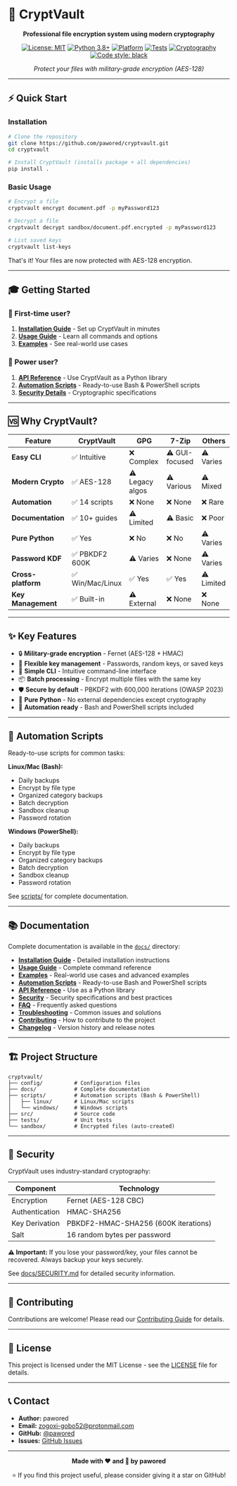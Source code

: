 # 🔐 CryptVault

<div align="center">

**Professional file encryption system using modern cryptography**

[![License: MIT](https://img.shields.io/badge/License-MIT-yellow.svg)](https://opensource.org/licenses/MIT)
[![Python 3.8+](https://img.shields.io/badge/python-3.8+-blue.svg)](https://www.python.org/downloads/)
[![Platform](https://img.shields.io/badge/platform-linux%20%7C%20macos%20%7C%20windows-lightgrey)](https://github.com/Pawored/cryptvault)
[![Tests](https://github.com/Pawored/cryptvault/workflows/Tests/badge.svg)](https://github.com/Pawored/cryptvault/actions)
[![Cryptography](https://img.shields.io/badge/cryptography-42.0.0+-green.svg)](https://cryptography.io/)
[![Code style: black](https://img.shields.io/badge/code%20style-black-000000.svg)](https://github.com/psf/black)

*Protect your files with military-grade encryption (AES-128)*

</div>

---

## ⚡ Quick Start

### Installation

```bash
# Clone the repository
git clone https://github.com/pawored/cryptvault.git
cd cryptvault

# Install CryptVault (installs package + all dependencies)
pip install .
```

### Basic Usage

```bash
# Encrypt a file
cryptvault encrypt document.pdf -p myPassword123

# Decrypt a file
cryptvault decrypt sandbox/document.pdf.encrypted -p myPassword123

# List saved keys
cryptvault list-keys
```

That's it! Your files are now protected with AES-128 encryption.

---

## 🎓 Getting Started

### 📖 First-time user?

1. **[Installation Guide](docs/INSTALLATION.md)** - Set up CryptVault in minutes
2. **[Usage Guide](docs/USAGE.md)** - Learn all commands and options
3. **[Examples](docs/EXAMPLES.md)** - See real-world use cases

### 🚀 Power user?

1. **[API Reference](docs/API_REFERENCE.md)** - Use CryptVault as a Python library
2. **[Automation Scripts](scripts/)** - Ready-to-use Bash & PowerShell scripts
3. **[Security Details](docs/SECURITY.md)** - Cryptographic specifications

---

## 🆚 Why CryptVault?

| Feature | CryptVault | GPG | 7-Zip | Others |
|---------|-----------|-----|-------|--------|
| **Easy CLI** | ✅ Intuitive | ❌ Complex | ⚠️ GUI-focused | ⚠️ Varies |
| **Modern Crypto** | ✅ AES-128 | ⚠️ Legacy algos | ⚠️ Various | ⚠️ Mixed |
| **Automation** | ✅ 14 scripts | ❌ None | ❌ None | ❌ Rare |
| **Documentation** | ✅ 10+ guides | ⚠️ Limited | ⚠️ Basic | ❌ Poor |
| **Pure Python** | ✅ Yes | ❌ No | ❌ No | ⚠️ Varies |
| **Password KDF** | ✅ PBKDF2 600K | ⚠️ Varies | ❌ None | ⚠️ Varies |
| **Cross-platform** | ✅ Win/Mac/Linux | ✅ Yes | ✅ Yes | ⚠️ Limited |
| **Key Management** | ✅ Built-in | ⚠️ External | ❌ None | ❌ None |

---

## ✨ Key Features

- 🔒 **Military-grade encryption** - Fernet (AES-128 + HMAC)
- 🔑 **Flexible key management** - Passwords, random keys, or saved keys
- 🎯 **Simple CLI** - Intuitive command-line interface
- 📦 **Batch processing** - Encrypt multiple files with the same key
- 🛡️ **Secure by default** - PBKDF2 with 600,000 iterations (OWASP 2023)
- 🐍 **Pure Python** - No external dependencies except cryptography
- 🤖 **Automation ready** - Bash and PowerShell scripts included

---

## 🤖 Automation Scripts

Ready-to-use scripts for common tasks:

**Linux/Mac (Bash):**
- Daily backups
- Encrypt by file type
- Organized category backups
- Batch decryption
- Sandbox cleanup
- Password rotation

**Windows (PowerShell):**
- Daily backups
- Encrypt by file type
- Organized category backups
- Batch decryption
- Sandbox cleanup
- Password rotation

See [scripts/](scripts/) for complete documentation.

---

## 📚 Documentation

Complete documentation is available in the [`docs/`](docs/) directory:

- **[Installation Guide](docs/INSTALLATION.md)** - Detailed installation instructions
- **[Usage Guide](docs/USAGE.md)** - Complete command reference
- **[Examples](docs/EXAMPLES.md)** - Real-world use cases and advanced examples
- **[Automation Scripts](scripts/)** - Ready-to-use Bash and PowerShell scripts
- **[API Reference](docs/API_REFERENCE.md)** - Use as a Python library
- **[Security](docs/SECURITY.md)** - Security specifications and best practices
- **[FAQ](docs/FAQ.md)** - Frequently asked questions
- **[Troubleshooting](docs/TROUBLESHOOTING.md)** - Common issues and solutions
- **[Contributing](docs/CONTRIBUTING.md)** - How to contribute to the project
- **[Changelog](docs/CHANGELOG.md)** - Version history and release notes

---

## 🏗️ Project Structure

```
cryptvault/
├── config/          # Configuration files
├── docs/            # Complete documentation
├── scripts/         # Automation scripts (Bash & PowerShell)
│   ├── linux/       # Linux/Mac scripts
│   └── windows/     # Windows scripts
├── src/             # Source code
├── tests/           # Unit tests
└── sandbox/         # Encrypted files (auto-created)
```

---

## 🔐 Security

CryptVault uses industry-standard cryptography:

| Component | Technology |
|-----------|------------|
| Encryption | Fernet (AES-128 CBC) |
| Authentication | HMAC-SHA256 |
| Key Derivation | PBKDF2-HMAC-SHA256 (600K iterations) |
| Salt | 16 random bytes per password |

**⚠️ Important:** If you lose your password/key, your files cannot be recovered. Always backup your keys securely.

See [docs/SECURITY.md](docs/SECURITY.md) for detailed security information.

---

## 🤝 Contributing

Contributions are welcome! Please read our [Contributing Guide](docs/CONTRIBUTING.md) for details.

---

## 📄 License

This project is licensed under the MIT License - see the [LICENSE](LICENSE) file for details.

---

## 📞 Contact

- **Author:** pawored
- **Email:** zogoxi-gobo52@protonmail.com
- **GitHub:** [@pawored](https://github.com/pawored)
- **Issues:** [GitHub Issues](https://github.com/pawored/cryptvault/issues)

---

<div align="center">

**Made with ❤️ and 🔐 by pawored**

⭐ If you find this project useful, please consider giving it a star on GitHub!

</div>

